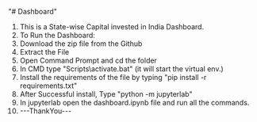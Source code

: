 "# Dashboard" 
1. This is a State-wise Capital invested in India Dashboard.
1. To Run the Dashboard:
1. Download the zip file from the Github
2. Extract the File
3. Open Command Prompt and cd the folder
4. In CMD type "Scripts\activate.bat" (it will start the virtual env.)
5. Install the requirements of the file by typing "pip install -r requirements.txt"
6. After Successful install, Type "python -m jupyterlab"
7. In jupyterlab open the dashboard.ipynb file and run all the commands.
8. ---ThankYou---
